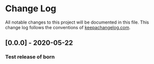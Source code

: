 # Change Log

All notable changes to this project will be documented in this
file. This change log follows the conventions of
[keepachangelog.com](http://keepachangelog.com/).

## [0.0.0] - 2020-05-22
### Test release of born

